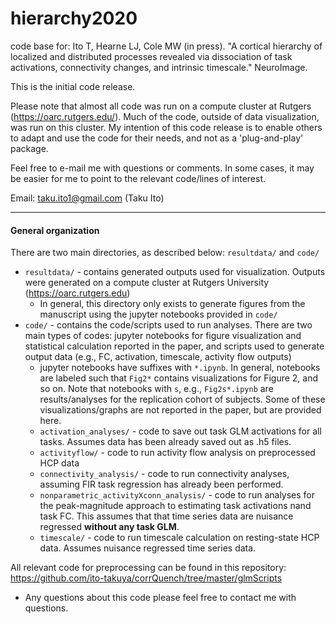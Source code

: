 # hierarchy2020
code base for:
Ito T, Hearne LJ, Cole MW (in press). "A cortical hierarchy of localized and distributed processes revealed via dissociation of task activations, connectivity changes, and intrinsic timescale." NeuroImage.

This is the initial code release. 

Please note that almost all code was run on a compute cluster at Rutgers (https://oarc.rutgers.edu/). Much of the code, outside of data visualization, was run on this cluster. My intention of this code release is to enable others to adapt and use the code for their needs, and not as a 'plug-and-play' package.

Feel free to e-mail me with questions or comments. In some cases, it may be easier for me to point to the relevant code/lines of interest.

Email: taku.ito1@gmail.com (Taku Ito)

---

#### General organization

There are two main directories, as described below: `resultdata/` and `code/`

* `resultdata/` - contains generated outputs used for visualization. Outputs were generated on a compute cluster at Rutgers University (https://oarc.rutgers.edu) 
  * In general, this directory only exists to generate figures from the manuscript using the jupyter notebooks provided in `code/`
* `code/` - contains the code/scripts used to run analyses. There are two main types of codes: jupyter notebooks for figure visualization and statistical calculation reported in the paper, and scripts used to generate output data (e.g., FC, activation, timescale, activity flow outputs)
  * jupyter notebooks have suffixes with `*.ipynb`. In general, notebooks are labeled such that `Fig2*` contains visualizations for Figure 2, and so on. Note that notebooks with `s`, e.g., `Fig2s*.ipynb` are results/analyses for the replication cohort of subjects. Some of these visualizations/graphs are not reported in the paper, but are provided here.
  * `activation_analyses/` - code to save out task GLM activations for all tasks. Assumes data has been already saved out as .h5 files.
  * `activityflow/` - code to run activity flow analysis on preprocessed HCP data
  * `connectivity_analysis/` - code to run connectivity analyses, assuming FIR task regression has already been performed.
  * `nonparametric_activityXconn_analysis/` - code to run analyses for the peak-magnitude approach to estimating task activations nand task FC. This assumes that that time series data are nuisance regressed **without any task GLM**.
  * `timescale/` - code to run timescale calculation on resting-state HCP data. Assumes nuisance regressed time series data.



All relevant code for preprocessing can be found in this repository: https://github.com/ito-takuya/corrQuench/tree/master/glmScripts
* Any questions about this code please feel free to contact me with questions.
 


